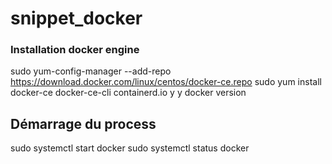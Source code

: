 # snippet_docker

### Installation docker engine
sudo yum-config-manager --add-repo https://download.docker.com/linux/centos/docker-ce.repo
sudo yum install docker-ce docker-ce-cli containerd.io
y
y
docker version

## Démarrage du process
sudo systemctl start docker
sudo systemctl status docker
